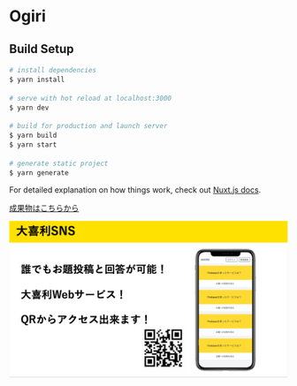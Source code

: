 # Ogiri

## Build Setup

```bash
# install dependencies
$ yarn install

# serve with hot reload at localhost:3000
$ yarn dev

# build for production and launch server
$ yarn build
$ yarn start

# generate static project
$ yarn generate
```

For detailed explanation on how things work, check out [Nuxt.js docs](https://nuxtjs.org).

[成果物はこちらから](https://ogiri-73674.web.app/)

![](/images/Ogiri.png)
